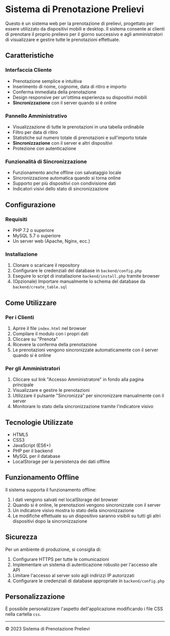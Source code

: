 # Sistema di Prenotazione Prelievi

Questo è un sistema web per la prenotazione di prelievi, progettato per essere utilizzato da dispositivi mobili e desktop. Il sistema consente ai clienti di prenotare il proprio prelievo per il giorno successivo e agli amministratori di visualizzare e gestire tutte le prenotazioni effettuate.

## Caratteristiche

### Interfaccia Cliente
- Prenotazione semplice e intuitiva
- Inserimento di nome, cognome, data di ritiro e importo
- Conferma immediata della prenotazione
- Design responsive per un'ottima esperienza su dispositivi mobili
- **Sincronizzazione** con il server quando si è online

### Pannello Amministrativo
- Visualizzazione di tutte le prenotazioni in una tabella ordinabile
- Filtro per data di ritiro
- Statistiche sul numero totale di prenotazioni e sull'importo totale
- **Sincronizzazione** con il server e altri dispositivi
- Protezione con autenticazione

### Funzionalità di Sincronizzazione
- Funzionamento anche offline con salvataggio locale
- Sincronizzazione automatica quando si torna online
- Supporto per più dispositivi con condivisione dati
- Indicatori visivi dello stato di sincronizzazione

## Configurazione

### Requisiti
- PHP 7.2 o superiore
- MySQL 5.7 o superiore
- Un server web (Apache, Nginx, ecc.)

### Installazione
1. Clonare o scaricare il repository
2. Configurare le credenziali del database in `backend/config.php`
3. Eseguire lo script di installazione `backend/install.php` tramite browser
4. (Opzionale) Importare manualmente lo schema del database da `backend/create_table.sql`

## Come Utilizzare

### Per i Clienti
1. Aprire il file `index.html` nel browser
2. Compilare il modulo con i propri dati
3. Cliccare su "Prenota"
4. Ricevere la conferma della prenotazione
5. Le prenotazioni vengono sincronizzate automaticamente con il server quando si è online

### Per gli Amministratori
1. Cliccare sul link "Accesso Amministratore" in fondo alla pagina principale
2. Visualizzare e gestire le prenotazioni
3. Utilizzare il pulsante "Sincronizza" per sincronizzare manualmente con il server
4. Monitorare lo stato della sincronizzazione tramite l'indicatore visivo

## Tecnologie Utilizzate

- HTML5
- CSS3
- JavaScript (ES6+)
- PHP per il backend
- MySQL per il database
- LocalStorage per la persistenza dei dati offline

## Funzionamento Offline

Il sistema supporta il funzionamento offline:
1. I dati vengono salvati nel localStorage del browser
2. Quando si è online, le prenotazioni vengono sincronizzate con il server
3. Un indicatore visivo mostra lo stato della sincronizzazione
4. Le modifiche effettuate su un dispositivo saranno visibili su tutti gli altri dispositivi dopo la sincronizzazione

## Sicurezza

Per un ambiente di produzione, si consiglia di:
1. Configurare HTTPS per tutte le comunicazioni
2. Implementare un sistema di autenticazione robusto per l'accesso alle API
3. Limitare l'accesso al server solo agli indirizzi IP autorizzati
4. Configurare le credenziali di database appropriate in `backend/config.php`

## Personalizzazione

È possibile personalizzare l'aspetto dell'applicazione modificando i file CSS nella cartella `css`.

---

© 2023 Sistema di Prenotazione Prelievi